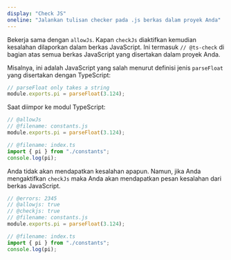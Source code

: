 ```yaml
---
display: "Check JS"
oneline: "Jalankan tulisan checker pada .js berkas dalam proyek Anda"
---
```


Bekerja sama dengan `allowJs`. Kapan `checkJs` diaktifkan kemudian kesalahan dilaporkan dalam berkas JavaScript. Ini termasuk `// @ts-check` di bagian atas semua berkas JavaScript yang disertakan dalam proyek Anda.

Misalnya, ini adalah JavaScript yang salah menurut definisi jenis `parseFloat` yang disertakan dengan TypeScript:

```js
// parseFloat only takes a string
module.exports.pi = parseFloat(3.124);
```

Saat diimpor ke modul TypeScript:

```ts twoslash
// @allowJs
// @filename: constants.js
module.exports.pi = parseFloat(3.124);

// @filename: index.ts
import { pi } from "./constants";
console.log(pi);
```

Anda tidak akan mendapatkan kesalahan apapun. Namun, jika Anda mengaktifkan `checkJs` maka Anda akan mendapatkan pesan kesalahan dari berkas JavaScript.

```ts twoslash
// @errors: 2345
// @allowjs: true
// @checkjs: true
// @filename: constants.js
module.exports.pi = parseFloat(3.124);

// @filename: index.ts
import { pi } from "./constants";
console.log(pi);
```

